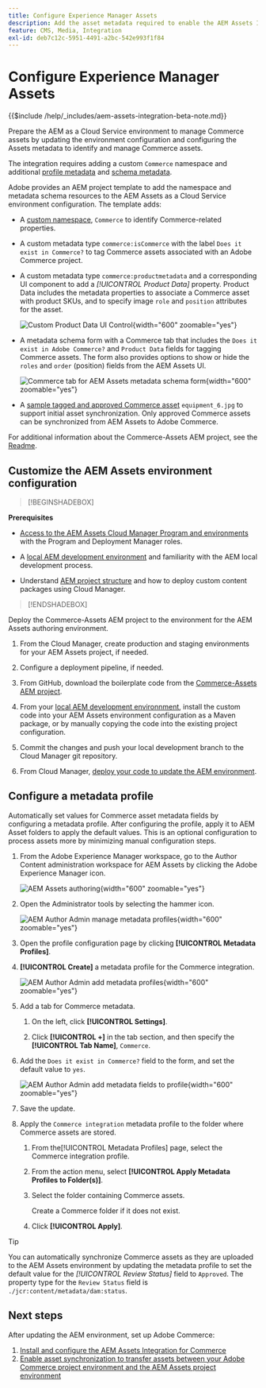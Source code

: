 ```yaml
---
title: Configure Experience Manager Assets
description: Add the asset metadata required to enable the AEM Assets Integration for Commerce to synchronize assets between Adobe Commerce and Experience Manager Assets projects.
feature: CMS, Media, Integration
exl-id: deb7c12c-5951-4491-a2bc-542e993f1f84
---
```

# Configure Experience Manager Assets

{{$include /help/_includes/aem-assets-integration-beta-note.md}}

Prepare the AEM as a Cloud Service environment to manage Commerce assets by updating the environment configuration and configuring the Assets metadata to identify and manage Commerce assets.

The integration requires adding a custom `Commerce` namespace and additional [profile metadata](https://experienceleague.adobe.com/en/docs/experience-manager-cloud-service/content/assets/manage/metadata-profiles) and [schema metadata](https://experienceleague.adobe.com/en/docs/experience-manager-cloud-service/content/assets/manage/metadata-schemas).

Adobe provides an AEM project template to add the namespace and metadata schema resources to the AEM Assets as a Cloud Service environment configuration. The template adds:

- A [custom namespace](https://github.com/ankumalh/assets-commerce/blob/main/ui.config/jcr_root/apps/commerce/config/org.apache.sling.jcr.repoinit.RepositoryInitializer~commerce-namespaces), `Commerce` to identify Commerce-related properties.

- A custom metadata type `commerce:isCommerce` with the label `Does it exist in Commerce?` to tag Commerce assets associated with an Adobe Commerce project.

- A custom metadata type `commerce:productmetadata` and a corresponding UI component to add a *[!UICONTROL Product Data]* property. Product Data includes the metadata properties to associate a Commerce asset with product SKUs, and to specify image `role` and `position` attributes for the asset.

  ![Custom Product Data UI Control](./assets/aem-commerce-sku-metadata-fields-from-template.png){width="600" zoomable="yes"}

- A metadata schema form with a Commerce tab that includes the `Does it exist in Adobe Commerce?` and `Product Data` fields for tagging Commerce assets. The form also provides options to show or hide the `roles` and `order` (position) fields from the AEM Assets UI.

   ![Commerce tab for AEM Assets metadata schema form](./assets/assets-configure-metadata-schema-form-editor.png){width="600" zoomable="yes"}

- A [sample tagged and approved Commerce asset](https://github.com/ankumalh/assets-commerce/blob/main/ui.content/src/main/content/jcr_root/content/dam/wknd/en/activities/hiking/equipment_6.jpg/.content.xml) `equipment_6.jpg` to support initial asset synchronization. Only approved Commerce assets can be synchronized from AEM Assets to Adobe Commerce.

For additional information about the Commerce-Assets AEM project, see the [Readme](https://github.com/ankumalh/assets-commerce).

## Customize the AEM Assets environment configuration

>[!BEGINSHADEBOX]

**Prerequisites**

- [Access to the AEM Assets Cloud Manager Program and environments](https://experienceleague.adobe.com/en/docs/experience-manager-cloud-service/content/onboarding/journey/cloud-manager#access-sysadmin-bo) with the Program and Deployment Manager roles.

- A [local AEM development environment](https://experienceleague.adobe.com/en/docs/experience-manager-learn/cloud-service/local-development-environment-set-up/overview) and familiarity with the AEM local development process.

- Understand [AEM project structure](https://experienceleague.adobe.com/en/docs/experience-manager-cloud-service/content/implementing/developing/aem-project-content-package-structure) and how to deploy custom content packages using Cloud Manager.

>[!ENDSHADEBOX]

Deploy the Commerce-Assets AEM project to the environment for the AEM Assets authoring environment.

1. From the Cloud Manager, create production and staging environments for your AEM Assets project, if needed.

1. Configure a deployment pipeline, if needed.

1. From GitHub, download the boilerplate code from the [Commerce-Assets AEM project](https://github.com/ankumalh/assets-commerce).

1. From your [local AEM development environnment](https://experienceleague.adobe.com/en/docs/experience-manager-learn/cloud-service/local-development-environment-set-up/overview), install the custom code into your AEM Assets environment configuration as a Maven package, or by manually copying the code into the existing project configuration.

1. Commit the changes and push your local development branch to the Cloud Manager git repository.

1. From Cloud Manager, [deploy your code to update the AEM environment](https://experienceleague.adobe.com/en/docs/experience-manager-cloud-service/content/implementing/using-cloud-manager/deploy-code#deploying-code-with-cloud-manager).

## Configure a metadata profile

 Automatically set values for Commerce asset metadata fields by configuring a metadata profile. After configuring the profile, apply it to AEM Asset folders to apply the default values. This is an optional configuration to process assets more by minimizing manual configuration steps.

1. From the Adobe Experience Manager workspace, go to the Author Content administration workspace for AEM Assets by clicking the Adobe Experience Manager icon.

   ![AEM Assets authoring](./assets/aem-assets-authoring.png){width="600" zoomable="yes"}

1. Open the Administrator tools by selecting the hammer icon.

   ![AEM Author Admin manage metadata profiles](./assets/aem-manage-metadata-profiles.png){width="600" zoomable="yes"}

1. Open the profile configuration page by clicking **[!UICONTROL Metadata Profiles]**.

1. **[!UICONTROL Create]** a metadata profile for the Commerce integration.

   ![AEM Author Admin add metadata profiles ](./assets/aem-create-metadata-profile.png){width="600" zoomable="yes"}

1. Add a tab for Commerce metadata.

   1. On the left, click  **[!UICONTROL Settings]**.

   1. Click  **[!UICONTROL +]** in the tab section, and then specify the **[!UICONTROL Tab Name]**, `Commerce`.

1. Add the `Does it exist in Commerce?` field to the form, and set the default value to `yes`.

   ![AEM Author Admin add metadata fields to profile](./assets/aem-edit-metadata-profile-fields.png){width="600" zoomable="yes"}

1. Save the update.

1. Apply the `Commerce integration` metadata profile to the folder where Commerce assets are stored.

   1. From the[!UICONTROL  Metadata Profiles] page, select the Commerce integration profile.

   1. From the action menu, select **[!UICONTROL Apply Metadata Profiles to Folder(s)]**.

   1. Select the folder containing Commerce assets.

      Create a Commerce folder if it does not exist.

   1. Click **[!UICONTROL Apply]**.

>[!TIP]
>
>You can automatically synchronize Commerce assets as they are uploaded to the AEM Assets environment by updating the metadata profile to set the default value for the _[!UICONTROL Review Status]_ field to `Approved`. The property type for the `Review Status` field is `./jcr:content/metadata/dam:status`.


## Next steps

After updating the AEM environment, set up Adobe Commerce:

1. [Install and configure the AEM Assets Integration for Commerce](aem-assets-configure-commerce.md)
2. [Enable asset synchronization to transfer assets between your Adobe Commerce project environment and the AEM Assets project environment](aem-assets-setup-synchronization.md)
